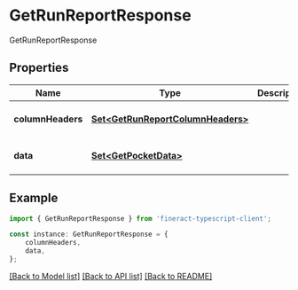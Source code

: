 # GetRunReportResponse

GetRunReportResponse

## Properties

Name | Type | Description | Notes
------------ | ------------- | ------------- | -------------
**columnHeaders** | [**Set&lt;GetRunReportColumnHeaders&gt;**](GetRunReportColumnHeaders.md) |  | [optional] [default to undefined]
**data** | [**Set&lt;GetPocketData&gt;**](GetPocketData.md) |  | [optional] [default to undefined]

## Example

```typescript
import { GetRunReportResponse } from 'fineract-typescript-client';

const instance: GetRunReportResponse = {
    columnHeaders,
    data,
};
```

[[Back to Model list]](../README.md#documentation-for-models) [[Back to API list]](../README.md#documentation-for-api-endpoints) [[Back to README]](../README.md)
